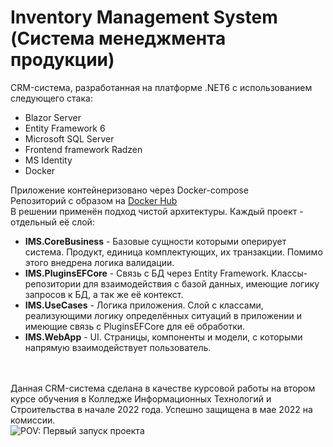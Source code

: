 # Inventory Management System (Система менеджмента продукции)
CRM-система, разработанная на платформе .NET6 с использованием следующего стака:
<ul>
  <li>Blazor Server</li>
  <li>Entity Framework 6</li>
  <li>Microsoft SQL Server</li>
  <li>Frontend framework Radzen</li>
  <li>MS Identity</li>
  <li>Docker</li>
</ul>

Приложение контейнеризовано через Docker-compose</br>
Репозиторий с образом на <a href="https://hub.docker.com/u/vladimirk2003">Docker Hub</a></br>
В решении применён подход чистой архитектуры. Каждый проект - отдельный её слой:</br>
<ul>
  <li><b>IMS.CoreBusiness</b> - Базовые сущности которыми оперирует система. Продукт, единица комплектующих, их транзакции. Помимо этого внедрена логика валидации. </li>
  <li><b>IMS.PluginsEFCore</b> - Связь с БД через Entity Framework. Kлассы-репозитории для взаимодействия с базой данных, имеющие логику запросов к БД, а так же её контекст.</li>
  <li><b>IMS.UseCases</b> - Логика приложения. Слой с классами, реализующими логику определённых ситуаций в приложении и имеющие связь с PluginsEFCore для её обработки. </li>
  <li><b>IMS.WebApp</b> - UI. Страницы, компоненты и модели, с которыми напрямую взаимодействует пользователь.</li>
</ul>
</br>
</br>
Данная CRM-система сделана в качестве курсовой работы на втором курсе обучения в Колледже Информационных Технологий и Строительства в начале 2022 года. Успешно защищена в мае 2022 на комиссии.</br>
<img src="https://64.media.tumblr.com/e02a94eb3ed476b9088dae2247218b35/tumblr_pof1ooiEIG1x6a7yto1_500.gif" alt="POV: Первый запуск проекта"></img>
